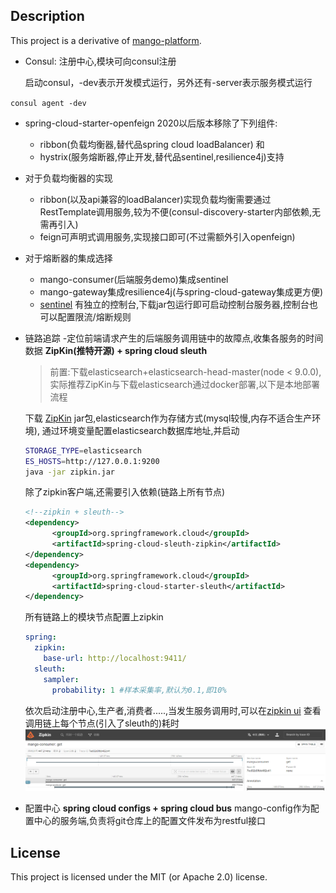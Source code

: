 ## Description

This project is a derivative of [mango-platform](https://gitee.com/liuge1988/mango-platform).

* Consul: 注册中心,模块可向consul注册

    启动consul，-dev表示开发模式运行，另外还有-server表示服务模式运行

`consul agent -dev`

* spring-cloud-starter-openfeign 2020以后版本移除了下列组件:
  * ribbon(负载均衡器,替代品spring cloud loadBalancer) 和
  * hystrix(服务熔断器,停止开发,替代品sentinel,resilience4j)支持


* 对于负载均衡器的实现
  * ribbon(以及api兼容的loadBalancer)实现负载均衡需要通过RestTemplate调用服务,较为不便(consul-discovery-starter内部依赖,无需再引入)
  * feign可声明式调用服务,实现接口即可(不过需额外引入openfeign)

* 对于熔断器的集成选择 
  * mango-consumer(后端服务demo)集成sentinel 
  * mango-gateway集成resilience4j(与spring-cloud-gateway集成更方便)
  * [sentinel](https://sentinelguard.io/zh-cn/docs/dashboard.html) 有独立的控制台,下载jar包运行即可启动控制台服务器,控制台也可以配置限流/熔断规则

* 链路追踪 -定位前端请求产生的后端服务调用链中的故障点,收集各服务的时间数据
**ZipKin(推特开源) + spring cloud sleuth**

  > 前置:下载elasticsearch+elasticsearch-head-master(node < 9.0.0),实际推荐ZipKin与下载elasticsearch通过docker部署,以下是本地部署流程

  下载 [ZipKin](https://zipkin.io/pages/quickstart.html) jar包,elasticsearch作为存储方式(mysql较慢,内存不适合生产环境), 通过环境变量配置elasticsearch数据库地址,并启动
  ```bash
  STORAGE_TYPE=elasticsearch 
  ES_HOSTS=http://127.0.0.1:9200 
  java -jar zipkin.jar
  ```
  除了zipkin客户端,还需要引入依赖(链路上所有节点)
  ```xml
  <!--zipkin + sleuth-->
  <dependency>
        <groupId>org.springframework.cloud</groupId>
        <artifactId>spring-cloud-sleuth-zipkin</artifactId>
  </dependency>
  <dependency>
        <groupId>org.springframework.cloud</groupId>
        <artifactId>spring-cloud-starter-sleuth</artifactId>
  </dependency>
  ```
  所有链路上的模块节点配置上zipkin
  ```yaml
  spring:
    zipkin:
      base-url: http://localhost:9411/
    sleuth:
      sampler:
        probability: 1 #样本采集率,默认为0.1,即10%
  ```
  依次启动注册中心,生产者,消费者.....,当发生服务调用时,可以在[zipkin ui](http://localhost:9411/) 查看调用链上每个节点(引入了sleuth的)耗时
  ![](https://raw.githubusercontent.com/cadedi/picto/main/img/202312220855811.png)

* 配置中心 **spring cloud configs + spring cloud bus**
  mango-config作为配置中心的服务端,负责将git仓库上的配置文件发布为restful接口

## License

This project is licensed under the MIT (or Apache 2.0) license.